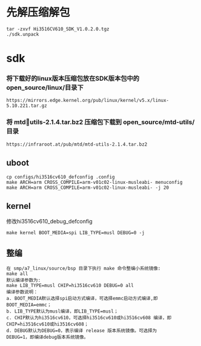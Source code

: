 # 先解压缩解包
    tar -zxvf Hi3516CV610_SDK_V1.0.2.0.tgz
    ./sdk.unpack 
# sdk
### 将下载好的linux版本压缩包放在SDK版本包中的open_source/linux/目录下
    https://mirrors.edge.kernel.org/pub/linux/kernel/v5.x/linux-5.10.221.tar.gz 
### 将 mtdutils-2.1.4.tar.bz2 压缩包下载到 open_source/mtd-utils/ 目录
    https://infraroot.at/pub/mtd/mtd-utils-2.1.4.tar.bz2
    
## uboot
    cp configs/hi3516cv610_defconfig .config
    make ARCH=arm CROSS_COMPILE=arm-v01c02-linux-musleabi- menuconfig
    make ARCH=arm CROSS_COMPILE=arm-v01c02-linux-musleabi- -j 20

## kernel
修改hi3516cv610_debug_defconfig

    make kernel BOOT_MEDIA=spi LIB_TYPE=musl DEBUG=0 -j

## 整编
    在 smp/a7_linux/source/bsp 目录下执行 make 命令整编小系统镜像:
    make all
    默认编译参数为:
    make LIB_TYPE=musl CHIP=hi3516cv610 DEBUG=0 all
    编译参数说明：
    a. BOOT_MEDIA默认选择spi启动方式编译，可选择emmc启动方式编译,即
    BOOT_MEDIA=emmc；
    b. LIB_TYPE默认为musl编译，即LIB_TYPE=musl；
    c. CHIP默认为hi3516cv610，可选择hi3516cv610或hi3516cv608 编译，即
    CHIP=hi3516cv610或hi3516cv608；
    d. DEBUG默认为DEBUG=0，表示编译 release 版本系统镜像。可选择为
    DEBUG=1，即编译debug版本系统镜像。

